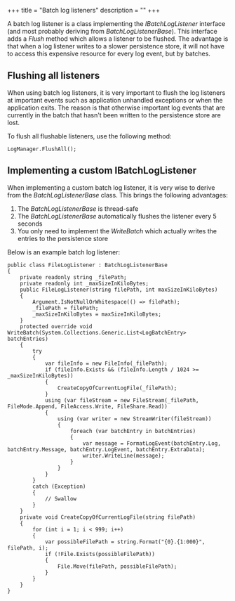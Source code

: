 +++
title = "Batch log listeners" 
description = ""
+++

A batch log listener is a class implementing the *IBatchLogListener* interface (and most probably deriving from *BatchLogListenerBase*). This interface adds a *Flush* method which allows a listener to be flushed. The advantage is that when a log listener writes to a slower persistence store, it will not have to access this expensive resource for every log event, but by batches.

## Flushing all listeners

When using batch log listeners, it is very important to flush the log listeners at important events such as application unhandled exceptions or when the application exits. The reason is that otherwise important log events that are currently in the batch that hasn't been written to the persistence store are lost.

To flush all flushable listeners, use the following method:

```
LogManager.FlushAll();
```

## Implementing a custom IBatchLogListener

When implementing a custom batch log listener, it is very wise to derive from the *BatchLogListenerBase* class. This brings the following advantages:

1.  The *BatchLogListenerBase* is thread-safe
2.  The *BatchLogListenerBase* automatically flushes the listener every 5 seconds
3.  You only need to implement the *WriteBatch* which actually writes the entries to the persistence store

Below is an example batch log listener:

```
public class FileLogListener : BatchLogListenerBase
{
    private readonly string _filePath;
    private readonly int _maxSizeInKiloBytes;
    public FileLogListener(string filePath, int maxSizeInKiloBytes)
    {
        Argument.IsNotNullOrWhitespace(() => filePath);
        _filePath = filePath;
        _maxSizeInKiloBytes = maxSizeInKiloBytes;
    }
    protected override void WriteBatch(System.Collections.Generic.List<LogBatchEntry> batchEntries)
    {
        try
        {
            var fileInfo = new FileInfo(_filePath);
            if (fileInfo.Exists && (fileInfo.Length / 1024 >= _maxSizeInKiloBytes))
            {
                CreateCopyOfCurrentLogFile(_filePath);
            }
            using (var fileStream = new FileStream(_filePath, FileMode.Append, FileAccess.Write, FileShare.Read))
            {
                using (var writer = new StreamWriter(fileStream))
                {
                    foreach (var batchEntry in batchEntries)
                    {
                        var message = FormatLogEvent(batchEntry.Log, batchEntry.Message, batchEntry.LogEvent, batchEntry.ExtraData);
                        writer.WriteLine(message);
                    }
                }
            }
        }
        catch (Exception)
        {
            // Swallow
        }
    }
    private void CreateCopyOfCurrentLogFile(string filePath)
    {
        for (int i = 1; i < 999; i++)
        {
            var possibleFilePath = string.Format("{0}.{1:000}", filePath, i);
            if (!File.Exists(possibleFilePath))
            {
                File.Move(filePath, possibleFilePath);
            }
        }
    }
}
```
